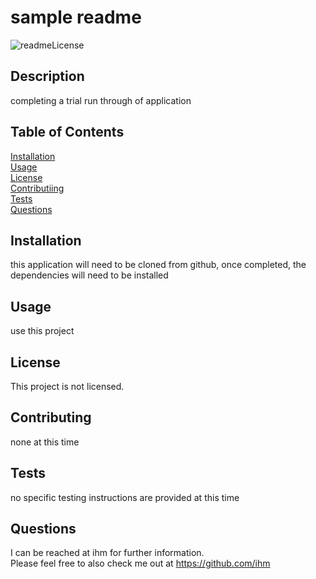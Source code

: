 # sample readme  
  ![readmeLicense](https://img.shields.io/badge/license-none-red.svg)  
  ## Description  
  completing a trial run through of application  
  ## Table of Contents   
  [Installation](##Installation)  
  [Usage](##Usage)  
  [License](##License)  
  [Contributiing](##Contributing)  
  [Tests](##Tests)  
  [Questions](##Questions)
    
  ## Installation  
  this application will need to be cloned from github, once completed, the dependencies will need to be installed   
  ## Usage  
  use this project   
  ## License   
  This project is not licensed.    
  ## Contributing  
  none at this time  
  ## Tests   
  no specific testing instructions are provided at this time  
  ## Questions  
  I can be reached at ihm for further information.  
  Please feel free to also check me out at https://github.com/ihm
